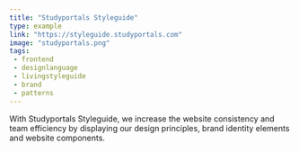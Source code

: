 ```yaml
---
title: "Studyportals Styleguide"
type: example
link: "https://styleguide.studyportals.com"
image: "studyportals.png"
tags:
 - frontend
 - designlanguage
 - livingstyleguide
 - brand
 - patterns
---
```

With Studyportals Styleguide, we increase the website consistency and team efficiency by displaying our design principles, brand identity elements and website components.
